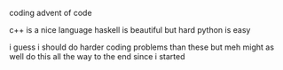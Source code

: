 coding advent of code

c++ is a nice language
haskell is beautiful but hard
python is easy

i guess i should do harder coding problems than these but meh
might as well do this all the way to the end since i started

